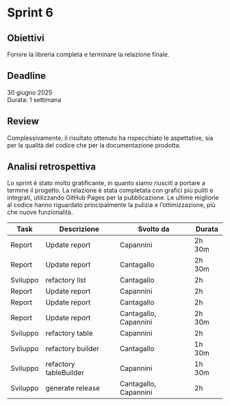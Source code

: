 # Sprint 6

## Obiettivi

Fornire la libreria completa e terminare la relazione finale.

## Deadline

30 giugno 2025  
Durata: 1 settimana

## Review

Complessivamente, il risultato ottenuto ha rispecchiato le aspettative, sia per la qualità del codice che per la documentazione prodotta.

## Analisi retrospettiva

Lo sprint è stato molto gratificante, in quanto siamo riusciti a portare a termine il progetto. La relazione è stata completata con grafici più puliti e integrati, utilizzando GitHub Pages per la pubblicazione. Le ultime migliorie al codice hanno riguardato principalmente la pulizia e l’ottimizzazione, più che nuove funzionalità.


| Task       | Descrizione            | Svolto da             | Durata |
|------------|------------------------|-----------------------|--------|
| Report     | Update report          | Capannini             | 2h 30m |
| Report     | Update report          | Cantagallo            | 2h 30m |
| Sviluppo   | refactory list         | Cantagallo            | 2h     |
| Report     | Update report          | Capannini             | 2h     |
| Report     | Update report          | Cantagallo            | 2h     |
| Report     | Update report          | Cantagallo, Capannini | 2h 30m |
| Sviluppo   | refactory table        | Capannini             | 2h     |
| Sviluppo   | refactory builder      | Cantagallo            | 1h 30m |
| Sviluppo   | refactory tableBuilder | Capannini             | 1h 30m |
 | Sviluppo  | generate release       | Cantagallo, Capannini | 2h     |